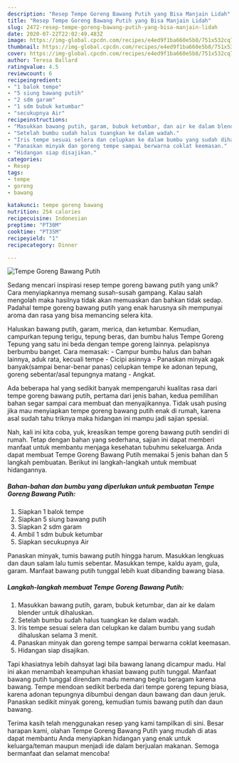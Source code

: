 ```yaml
---
description: "Resep Tempe Goreng Bawang Putih yang Bisa Manjain Lidah"
title: "Resep Tempe Goreng Bawang Putih yang Bisa Manjain Lidah"
slug: 2472-resep-tempe-goreng-bawang-putih-yang-bisa-manjain-lidah
date: 2020-07-22T22:02:49.483Z
image: https://img-global.cpcdn.com/recipes/e4ed9f1ba660e5b8/751x532cq70/tempe-goreng-bawang-putih-foto-resep-utama.jpg
thumbnail: https://img-global.cpcdn.com/recipes/e4ed9f1ba660e5b8/751x532cq70/tempe-goreng-bawang-putih-foto-resep-utama.jpg
cover: https://img-global.cpcdn.com/recipes/e4ed9f1ba660e5b8/751x532cq70/tempe-goreng-bawang-putih-foto-resep-utama.jpg
author: Teresa Ballard
ratingvalue: 4.5
reviewcount: 6
recipeingredient:
- "1 balok tempe"
- "5 siung bawang putih"
- "2 sdm garam"
- "1 sdm bubuk ketumbar"
- "secukupnya Air"
recipeinstructions:
- "Masukkan bawang putih, garam, bubuk ketumbar, dan air ke dalam blender untuk dihaluskan."
- "Setelah bumbu sudah halus tuangkan ke dalam wadah."
- "Iris tempe sesuai selera dan celupkan ke dalam bumbu yang sudah dihaluskan selama 3 menit."
- "Panaskan minyak dan goreng tempe sampai berwarna coklat keemasan."
- "Hidangan siap disajikan."
categories:
- Resep
tags:
- tempe
- goreng
- bawang

katakunci: tempe goreng bawang 
nutrition: 254 calories
recipecuisine: Indonesian
preptime: "PT30M"
cooktime: "PT35M"
recipeyield: "1"
recipecategory: Dinner

---
```



![Tempe Goreng Bawang Putih](https://img-global.cpcdn.com/recipes/e4ed9f1ba660e5b8/751x532cq70/tempe-goreng-bawang-putih-foto-resep-utama.jpg)

Sedang mencari inspirasi resep tempe goreng bawang putih yang unik? Cara menyiapkannya memang susah-susah gampang. Kalau salah mengolah maka hasilnya tidak akan memuaskan dan bahkan tidak sedap. Padahal tempe goreng bawang putih yang enak harusnya sih mempunyai aroma dan rasa yang bisa memancing selera kita.

Haluskan bawang putih, garam, merica, dan ketumbar. Kemudian, campurkan tepung terigu, tepung beras, dan bumbu halus Tempe Goreng Tepung yang satu ini beda dengan tempe goreng lainnya. pelapisnya berbumbu banget. Cara memasak: - Campur bumbu halus dan bahan lainnya, aduk rata, kecuali tempe - Cicipi asinnya - Panaskan minyak agak banyak(sampai benar-benar panas) celupkan tempe ke adonan tepung, goreng sebentar/asal tepungnya matang - Angkat.

Ada beberapa hal yang sedikit banyak mempengaruhi kualitas rasa dari tempe goreng bawang putih, pertama dari jenis bahan, kedua pemilihan bahan segar sampai cara membuat dan menyajikannya. Tidak usah pusing jika mau menyiapkan tempe goreng bawang putih enak di rumah, karena asal sudah tahu triknya maka hidangan ini mampu jadi sajian spesial.


Nah, kali ini kita coba, yuk, kreasikan tempe goreng bawang putih sendiri di rumah. Tetap dengan bahan yang sederhana, sajian ini dapat memberi manfaat untuk membantu menjaga kesehatan tubuhmu sekeluarga. Anda dapat membuat Tempe Goreng Bawang Putih memakai 5 jenis bahan dan 5 langkah pembuatan. Berikut ini langkah-langkah untuk membuat hidangannya.

<!--inarticleads1-->

##### Bahan-bahan dan bumbu yang diperlukan untuk pembuatan Tempe Goreng Bawang Putih:

1. Siapkan 1 balok tempe
1. Siapkan 5 siung bawang putih
1. Siapkan 2 sdm garam
1. Ambil 1 sdm bubuk ketumbar
1. Siapkan secukupnya Air


Panaskan minyak, tumis bawang putih hingga harum. Masukkan lengkuas dan daun salam lalu tumis sebentar. Masukkan tempe, kaldu ayam, gula, garam. Manfaat bawang putih tunggal lebih kuat dibanding bawang biasa. 

<!--inarticleads2-->

##### Langkah-langkah membuat Tempe Goreng Bawang Putih:

1. Masukkan bawang putih, garam, bubuk ketumbar, dan air ke dalam blender untuk dihaluskan.
1. Setelah bumbu sudah halus tuangkan ke dalam wadah.
1. Iris tempe sesuai selera dan celupkan ke dalam bumbu yang sudah dihaluskan selama 3 menit.
1. Panaskan minyak dan goreng tempe sampai berwarna coklat keemasan.
1. Hidangan siap disajikan.


Tapi khasiatnya lebih dahsyat lagi bila bawang lanang dicampur madu. Hal ini akan menambah keampuhan khasiat bawang putih tunggal. Manfaat bawang putih tunggal direndam madu memang begitu beragam karena bawang. Tempe mendoan sedikit berbeda dari tempe goreng tepung biasa, karena adonan tepungnya dibumbui dengan daun bawang dan daun jeruk. Panaskan sedikit minyak goreng, kemudian tumis bawang putih dan daun bawang. 

Terima kasih telah menggunakan resep yang kami tampilkan di sini. Besar harapan kami, olahan Tempe Goreng Bawang Putih yang mudah di atas dapat membantu Anda menyiapkan hidangan yang enak untuk keluarga/teman maupun menjadi ide dalam berjualan makanan. Semoga bermanfaat dan selamat mencoba!
